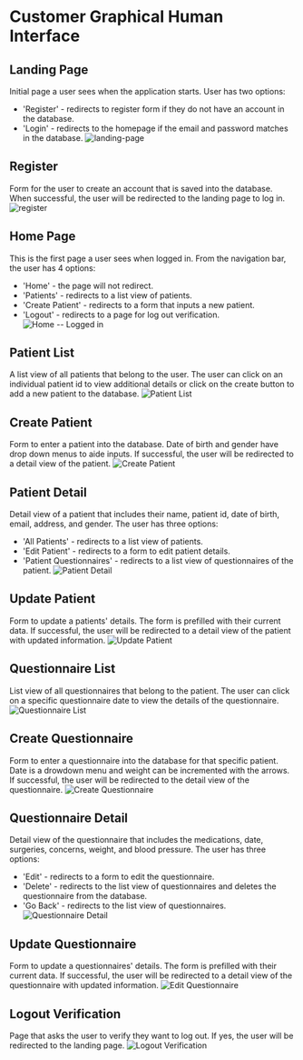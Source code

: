 # Customer Graphical Human Interface

## Landing Page
Initial page a user sees when the application starts. User has two options:
   * 'Register' - redirects to register form if they do not have an account in the database.
   * 'Login' - redirects to the homepage if the email and password matches in the database.
![landing-page](wireframes/landing-page.png)

## Register
Form for the user to create an account that is saved into the database. When successful, the user will be redirected to the landing page to log in.
![register](wireframes/register.png)


## Home Page
This is the first page a user sees when logged in.
From the navigation bar, the user has 4 options:
   * 'Home' - the page will not redirect.
   * 'Patients' - redirects to a list view of patients.
   * 'Create Patient' - redirects to a form that inputs a new patient.
   * 'Logout' - redirects to a page for log out verification.
![Home -- Logged in](wireframes/home-logged-in.png)

## Patient List
A list view of all patients that belong to the user.
The user can click on an individual patient id to view additional details or click on the create button to add a new patient to the database.
![Patient List](wireframes/patient-list.png)

## Create Patient
Form to enter a patient into the database. Date of birth and gender have drop down menus to aide inputs. If successful, the user will be redirected to a detail view of the patient.
![Create Patient](wireframes/create-patient.png)

## Patient Detail
Detail view of a patient that includes their name, patient id, date of birth, email, address, and gender. The user has three options:
   * 'All Patients' - redirects to a list view of patients.
   * 'Edit Patient' - redirects to a form to edit patient details.
   * 'Patient Questionnaires' - redirects to a list view of questionnaires of the patient.
   ![Patient Detail](wireframes/patient-detail.png)

## Update Patient
Form to update a patients' details. The form is prefilled with their current data. If successful, the user will be redirected to a detail view of the patient with updated information.
![Update Patient](wireframes/update-patient.png)

## Questionnaire List
List view of all questionnaires that belong to the patient.
The user can click on a specific questionnaire date to view the details of the questionnaire.
![Questionnaire List](wireframes/questionnaire-list.png)

## Create Questionnaire
Form to enter a questionnaire into the database for that specific patient. Date is a drowdown menu and weight can be incremented with the arrows. If successful, the user will be redirected to the detail view of the questionnaire.
![Create Questionnaire](wireframes/create-questionnaire.png)

## Questionnaire Detail
Detail view of the questionnaire that includes the medications, date, surgeries, concerns, weight, and blood pressure. The user has three options:
   * 'Edit' - redirects to a form to edit the questionnaire.
   * 'Delete' - redirects to the list view of questionnaires and deletes the questionnaire from the database.
   * 'Go Back' - redirects to the list view of questionnaires.
![Questionnaire Detail](wireframes/questionnaire-detail.png)

## Update Questionnaire
Form to update a questionnaires' details. The form is prefilled with their current data. If successful, the user will be redirected to a detail view of the questionnaire with updated information.
![Edit Questionnaire](wireframes/edit-questionnaire.png)

## Logout Verification
Page that asks the user to verify they want to log out. If yes, the user will be redirected to the landing page.
![Logout Verification](wireframes/logout-verification.png)
